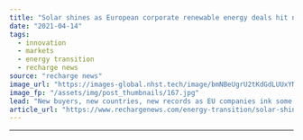 ```yaml
---
title: "Solar shines as European corporate renewable energy deals hit new heights"
date: "2021-04-14"
tags: 
  - innovation
  - markets
  - energy transition
  - recharge news
source: "recharge news"
image_url: "https://images-global.nhst.tech/image/bmNBeUgrU2tKdGdLUUxYNFd6Q09zMWZGcjlPaVJOK09SeERFMDRTQ3N0TT0=/nhst/binary/6e632e8d4e3451193d7f22dc07023148"
image_fp: "/assets/img/post_thumbnails/167.jpg"
lead: "New buyers, new countries, new records as EU companies ink some 4GW of green power production agreements in 2020, according to WindEurope figures"
article_url: "https://www.rechargenews.com/energy-transition/solar-shines-as-european-corporate-renewable-energy-deals-hit-new-heights/2-1-995428"
---
```


---
